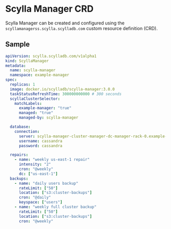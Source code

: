 # Scylla Manager CRD

Scylla Manager can be created and configured using the `scyllamanagerss.scylla.scylladb.com` custom resource definition (CRD).

## Sample
```yaml
apiVersion: scylla.scylladb.com/v1alpha1
kind: ScyllaManager
metadata:
  name: scylla-manager
  namespace: example-manager
spec:
  replicas: 1
  image: docker.io/scylladb/scylla-manager:3.0.0
  taskStatusRefreshTime: 300000000000 # 300 seconds
  scyllaClusterSelector:
    matchLabels:
      example-manager: "true"
      managed: "true"
      managed-by: scylla-manager

  database:
    connection:
      server: scylla-manager-cluster-manager-dc-manager-rack-0.example-manager.svc
      username: cassandra
      password: cassandra

  repairs:
    - name: "weekly us-east-1 repair"
      intensity: "2"
      cron: "@weekly"
      dc: ["us-east-1"]
  backups:
    - name: "daily users backup"
      rateLimit: ["50"]
      location: ["s3:cluster-backups"]
      cron: "@daily"
      keyspace: ["users"]
    - name: "weekly full cluster backup"
      rateLimit: ["50"]
      location: ["s3:cluster-backups"]
      cron: "@weekly"
```